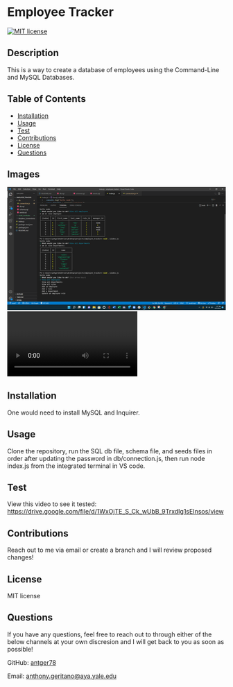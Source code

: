 # Employee Tracker

[![MIT license](https://img.shields.io/badge/License-MIT-yellow.svg)](https://opensource.org/licenses/MIT)

  ## Description 
  
   This is a way to create a database of employees using the Command-Line and MySQL Databases.
  
  ## Table of Contents
  * [Installation](#installation)
  * [Usage](#usage)
  * [Test](#Test)
  * [Contributions](#Contributions)
  * [License](#license)
  * [Questions](#Questions)

  ## Images

  ![Homepage](https://github.com/antger78/employee_tracker/blob/main/Readme_Screenshots/homepage.png?raw=true)
  ![video](https://github.com/antger78/employee_tracker/blob/main/Readme_Screenshots/video.webm?raw=true)

  
  ## Installation
  
  One would need to install MySQL and Inquirer.
  
  ## Usage 
  
  Clone the repository, run the SQL db file, schema file, and seeds files in order after updating the password in db/connection.js, then run node index.js from the integrated terminal in VS code.
  
  ## Test
  
  View this video to see it tested: https://drive.google.com/file/d/1WxOjTE_S_Ck_wUbB_9TrxdIg1sEInsos/view
  
  ## Contributions
  
  Reach out to me via email or create a branch and I will review proposed changes!
  
  ## License
  
  MIT license
  
  ## Questions
  
  If you have any questions, feel free to reach out to through either of the below channels at your own discresion and I will get back to you as soon as possible! 
  
  GitHub:  [antger78](https://github.com/antger78)
  
  Email:  anthony.geritano@aya.yale.edu
  
